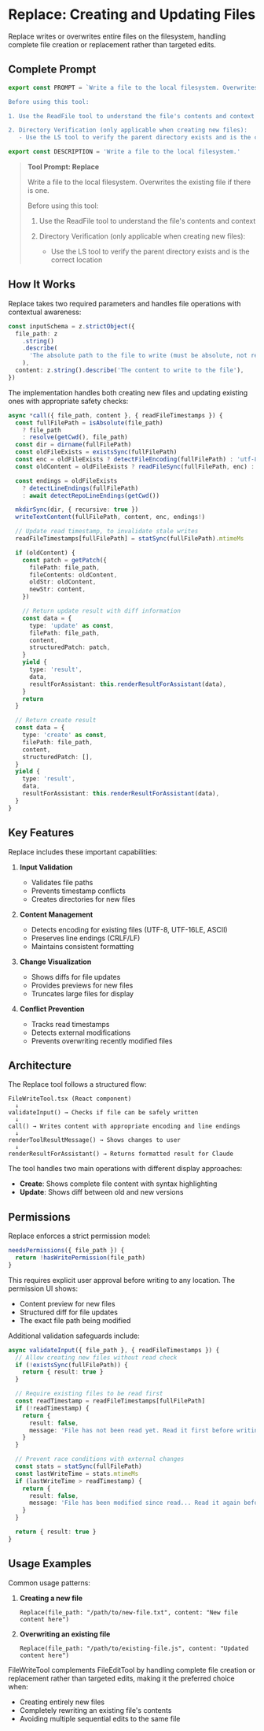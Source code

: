 # Replace: Creating and Updating Files

Replace writes or overwrites entire files on the filesystem, handling complete file creation or replacement rather than targeted edits.

## Complete Prompt

```typescript
export const PROMPT = `Write a file to the local filesystem. Overwrites the existing file if there is one.

Before using this tool:

1. Use the ReadFile tool to understand the file's contents and context

2. Directory Verification (only applicable when creating new files):
   - Use the LS tool to verify the parent directory exists and is the correct location`

export const DESCRIPTION = 'Write a file to the local filesystem.'
```

> **Tool Prompt: Replace**
>
> Write a file to the local filesystem. Overwrites the existing file if there is one.
> 
> Before using this tool:
> 
> 1. Use the ReadFile tool to understand the file's contents and context
> 
> 2. Directory Verification (only applicable when creating new files):
>    - Use the LS tool to verify the parent directory exists and is the correct location

## How It Works

Replace takes two required parameters and handles file operations with contextual awareness:

```typescript
const inputSchema = z.strictObject({
  file_path: z
    .string()
    .describe(
      'The absolute path to the file to write (must be absolute, not relative)',
    ),
  content: z.string().describe('The content to write to the file'),
})
```

The implementation handles both creating new files and updating existing ones with appropriate safety checks:

```typescript
async *call({ file_path, content }, { readFileTimestamps }) {
  const fullFilePath = isAbsolute(file_path)
    ? file_path
    : resolve(getCwd(), file_path)
  const dir = dirname(fullFilePath)
  const oldFileExists = existsSync(fullFilePath)
  const enc = oldFileExists ? detectFileEncoding(fullFilePath) : 'utf-8'
  const oldContent = oldFileExists ? readFileSync(fullFilePath, enc) : null

  const endings = oldFileExists
    ? detectLineEndings(fullFilePath)
    : await detectRepoLineEndings(getCwd())

  mkdirSync(dir, { recursive: true })
  writeTextContent(fullFilePath, content, enc, endings!)

  // Update read timestamp, to invalidate stale writes
  readFileTimestamps[fullFilePath] = statSync(fullFilePath).mtimeMs

  if (oldContent) {
    const patch = getPatch({
      filePath: file_path,
      fileContents: oldContent,
      oldStr: oldContent,
      newStr: content,
    })

    // Return update result with diff information
    const data = {
      type: 'update' as const,
      filePath: file_path,
      content,
      structuredPatch: patch,
    }
    yield {
      type: 'result',
      data,
      resultForAssistant: this.renderResultForAssistant(data),
    }
    return
  }

  // Return create result
  const data = {
    type: 'create' as const,
    filePath: file_path,
    content,
    structuredPatch: [],
  }
  yield {
    type: 'result',
    data,
    resultForAssistant: this.renderResultForAssistant(data),
  }
}
```

## Key Features

Replace includes these important capabilities:

1. **Input Validation**
   - Validates file paths
   - Prevents timestamp conflicts
   - Creates directories for new files

2. **Content Management**
   - Detects encoding for existing files (UTF-8, UTF-16LE, ASCII)
   - Preserves line endings (CRLF/LF)
   - Maintains consistent formatting

3. **Change Visualization**
   - Shows diffs for file updates
   - Provides previews for new files
   - Truncates large files for display

4. **Conflict Prevention**
   - Tracks read timestamps
   - Detects external modifications
   - Prevents overwriting recently modified files

## Architecture

The Replace tool follows a structured flow:

```
FileWriteTool.tsx (React component)
  ↓
validateInput() → Checks if file can be safely written
  ↓
call() → Writes content with appropriate encoding and line endings
  ↓
renderToolResultMessage() → Shows changes to user
  ↓
renderResultForAssistant() → Returns formatted result for Claude
```

The tool handles two main operations with different display approaches:
- **Create**: Shows complete file content with syntax highlighting
- **Update**: Shows diff between old and new versions

## Permissions

Replace enforces a strict permission model:

```typescript
needsPermissions({ file_path }) {
  return !hasWritePermission(file_path)
}
```

This requires explicit user approval before writing to any location. The permission UI shows:
- Content preview for new files
- Structured diff for file updates
- The exact file path being modified

Additional validation safeguards include:

```typescript
async validateInput({ file_path }, { readFileTimestamps }) {
  // Allow creating new files without read check
  if (!existsSync(fullFilePath)) {
    return { result: true }
  }

  // Require existing files to be read first
  const readTimestamp = readFileTimestamps[fullFilePath]
  if (!readTimestamp) {
    return {
      result: false,
      message: 'File has not been read yet. Read it first before writing to it.',
    }
  }

  // Prevent race conditions with external changes
  const stats = statSync(fullFilePath)
  const lastWriteTime = stats.mtimeMs
  if (lastWriteTime > readTimestamp) {
    return {
      result: false,
      message: 'File has been modified since read... Read it again before attempting to write it.',
    }
  }

  return { result: true }
}
```

## Usage Examples

Common usage patterns:

1. **Creating a new file**
   ```
   Replace(file_path: "/path/to/new-file.txt", content: "New file content here")
   ```

2. **Overwriting an existing file**
   ```
   Replace(file_path: "/path/to/existing-file.js", content: "Updated content here")
   ```

FileWriteTool complements FileEditTool by handling complete file creation or replacement rather than targeted edits, making it the preferred choice when:
- Creating entirely new files
- Completely rewriting an existing file's contents
- Avoiding multiple sequential edits to the same file


